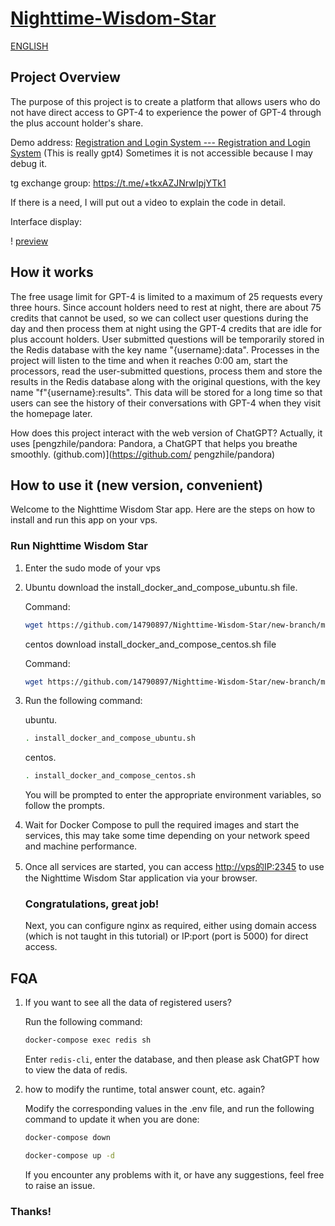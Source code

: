 # [Nighttime-Wisdom-Star](https://github.com/14790897/Nighttime-Wisdom-Star)

[ENGLISH](README_EN.md)


## Project Overview

The purpose of this project is to create a platform that allows users who do not have direct access to GPT-4 to experience the power of GPT-4 through the plus account holder's share.

Demo address: [Registration and Login System --- Registration and Login System](https://share.liuweiqing.top/) (This is really gpt4) Sometimes it is not accessible because I may debug it.

tg exchange group: https://t.me/+tkxAZJNrwIpjYTk1

If there is a need, I will put out a video to explain the code in detail.

Interface display:

! [preview](/asset/preview.jpg)

## How it works

The free usage limit for GPT-4 is limited to a maximum of 25 requests every three hours. Since account holders need to rest at night, there are about 75 credits that cannot be used, so we can collect user questions during the day and then process them at night using the GPT-4 credits that are idle for plus account holders. User submitted questions will be temporarily stored in the Redis database with the key name "{username}:data". Processes in the project will listen to the time and when it reaches 0:00 am, start the processors, read the user-submitted questions, process them and store the results in the Redis database along with the original questions, with the key name "f"{username}:results". This data will be stored for a long time so that users can see the history of their conversations with GPT-4 when they visit the homepage later.

How does this project interact with the web version of ChatGPT? Actually, it uses [pengzhile/pandora: Pandora, a ChatGPT that helps you breathe smoothly. (github.com)](https://github.com/ pengzhile/pandora)

## How to use it (new version, convenient)

Welcome to the Nighttime Wisdom Star app. Here are the steps on how to install and run this app on your vps.

### Run Nighttime Wisdom Star

1. Enter the sudo mode of your vps

2. Ubuntu download the install_docker_and_compose_ubuntu.sh file.

   Command:

   ```bash
   wget https://github.com/14790897/Nighttime-Wisdom-Star/new-branch/main/install_docker_and_compose_ubuntu.sh
   ```

   centos download install_docker_and_compose_centos.sh file

   Command:

   ```bash
   wget https://github.com/14790897/Nighttime-Wisdom-Star/new-branch/main/install_docker_and_compose_centos.sh
   ```

3. Run the following command:

   ubuntu.

   ```bash
   . install_docker_and_compose_ubuntu.sh
   ```

   centos.

   ```bash
   . install_docker_and_compose_centos.sh
   ```

   You will be prompted to enter the appropriate environment variables, so follow the prompts.

4. Wait for Docker Compose to pull the required images and start the services, this may take some time depending on your network speed and machine performance.

5. Once all services are started, you can access [http://vps的IP:2345](http://vps的IP:2345) to use the Nighttime Wisdom Star application via your browser.

   ### Congratulations, great job!

   Next, you can configure nginx as required, either using domain access (which is not taught in this tutorial) or IP:port (port is 5000) for direct access.

## FQA

1. If you want to see all the data of registered users?

   Run the following command:

   ```bash
   docker-compose exec redis sh
   ```

   Enter ``redis-cli``, enter the database, and then please ask ChatGPT how to view the data of redis.

2. how to modify the runtime, total answer count, etc. again?

   Modify the corresponding values in the .env file, and run the following command to update it when you are done:

   ```bash
   docker-compose down
   ```

   ```bash
   docker-compose up -d
   ```

   If you encounter any problems with it, or have any suggestions, feel free to raise an issue.

### Thanks!